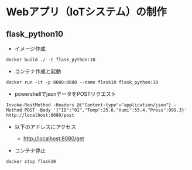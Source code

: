 # Webアプリ（IoTシステム）の制作

## flask_python10

- イメージ作成

```shell
docker build ./ -t flask_python:10
```

- コンテナ作成と起動

```shell
docker run -it -p 8080:8080 --name flask10 flask_python:10
```

- powershellでjsonデータをPOSTリクエスト

```powrshell
Invoke-RestMethod -Headers @{"Content-type"="application/json"} -Method POST -Body '{"ID":"01","Temp":25.6,"Humi":55.4,"Press":999.3}' http://localhost:8080/post
```

- 以下のアドレスにアクセス

    - <http://localhost:8080/get>

- コンテナ停止

```shell
docker stop flask10
```
